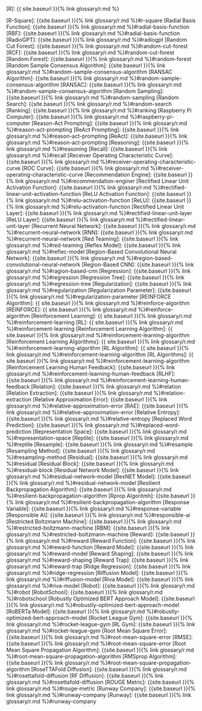 [R]: {{ site.baseurl }}{% link glossary/r.md %}

[R-Square]: {{site.baseurl }}{% link glossary/r.md %}#r-square
[Radial Basis Function]: {{site.baseurl }}{% link glossary/r.md %}#radial-basis-function
[RBF]: {{site.baseurl }}{% link glossary/r.md %}#radial-basis-function
[RadioGPT]: {{site.baseurl }}{% link glossary/r.md %}#radiogpt
[Random Cut Forest]: {{site.baseurl }}{% link glossary/r.md %}#random-cut-forest
[RCF]: {{site.baseurl }}{% link glossary/r.md %}#random-cut-forest
[Random Forest]: {{site.baseurl }}{% link glossary/r.md %}#random-forest
[Random Sample Consensus Algorithm]: {{site.baseurl }}{% link glossary/r.md %}#random-sample-consensus-algorithm
[RANSAC Algorithm]: {{site.baseurl }}{% link glossary/r.md %}#random-sample-consensus-algorithm
[RANSAC]: {{site.baseurl }}{% link glossary/r.md %}#random-sample-consensus-algorithm
[Random Sampling]: {{site.baseurl }}{% link glossary/r.md %}#random-sampling
[Random Search]: {{site.baseurl }}{% link glossary/r.md %}#random-search
[Ranking]: {{site.baseurl }}{% link glossary/r.md %}#ranking
[Raspberry Pi Computer]: {{site.baseurl }}{% link glossary/r.md %}#raspberry-pi-computer
[Reason-Act Prompting]: {{site.baseurl }}{% link glossary/r.md %}#reason-act-prompting
[ReAct Prompting]: {{site.baseurl }}{% link glossary/r.md %}#reason-act-prompting
[ReAct]: {{site.baseurl }}{% link glossary/r.md %}#reason-act-prompting
[Reasoning]: {{site.baseurl }}{% link glossary/r.md %}#reasoning
[Recall]: {{site.baseurl }}{% link glossary/r.md %}#recall
[Receiver Operating Characteristic Curve]: {{site.baseurl }}{% link glossary/r.md %}#receiver-operating-characteristic-curve
[ROC Curve]: {{site.baseurl }}{% link glossary/r.md %}#receiver-operating-characteristic-curve
[Recommendation Engine]: {{site.baseurl }}{% link glossary/r.md %}#recommendation-enginer
[Rectified Linear Unit Activation Function]: {{site.baseurl }}{% link glossary/r.md %}#rectified-linear-unit-activation-function
[ReLU Activation Function]: {{site.baseurl }}{% link glossary/r.md %}#relu-activation-function
[ReLU]: {{site.baseurl }}{% link glossary/r.md %}#relu-activation-function
[Rectified Linear Unit Layer]: {{site.baseurl }}{% link glossary/r.md %}#rectified-linear-unit-layer
[ReLU Layer]: {{site.baseurl }}{% link glossary/r.md %}#rectified-linear-unit-layer
[Recurrent Neural Network]: {{site.baseurl }}{% link glossary/r.md %}#recurrent-neural-network
[RNN]: {{site.baseurl }}{% link glossary/r.md %}#recurrent-neural-network
[Red Teaming]: {{site.baseurl }}{% link glossary/r.md %}#red-teaming
[Reflex Model]: {{site.baseurl }}{% link glossary/r.md %}#reflec-model
[Region-Based Convolutional Neural Network]: {{site.baseurl }}{% link glossary/r.md %}#region-based-convolutional-neural-network
[Region-Based CNN]: {{site.baseurl }}{% link glossary/r.md %}#ragion-based-cnn
[Regression]: {{site.baseurl }}{% link glossary/r.md %}#regression
[Regression Tree]: {{site.baseurl }}{% link glossary/r.md %}#regression-tree
[Regularization]: {{site.baseurl }}{% link glossary/r.md %}#regularization
[Regularization Parameter]: {{site.baseurl }}{% link glossary/r.md %}#regularization-parameter
[REINFORCE Algorithm]: {{ site.baseurl }}{% link glossary/r.md %}#reinforce-algorithm
[REINFORCE]: {{ site.baseurl }}{% link glossary/r.md %}#reinforce-algorithm
[Reinforcement Learning]: {{ site.baseurl }}{% link glossary/r.md %}#reinforcement-learning
[RL]: {{ site.baseurl }}{% link glossary/r.md %}#reinforcement-learning
[Reinforcement Learning Algorithm]: {{ site.baseurl }}{% link glossary/r.md %}#reinforcement-learning-algorithm
[Reinforcement Learning Algorithms]: {{ site.baseurl }}{% link glossary/r.md %}#reinforcement-learning-algorithm
[RL Algorithm]: {{ site.baseurl }}{% link glossary/r.md %}#reinforcement-learning-algorithm
[RL Algorithms]: {{ site.baseurl }}{% link glossary/r.md %}#reinforcement-learning-algorithm
[Reinforcement Learning Human Feedback]: {{site.baseurl }}{% link glossary/r.md %}#reinforcement-learning-human-feedback
[RLHF]: {{site.baseurl }}{% link glossary/r.md %}#reinforcement-learning-human-feedback
[Relation]: {{site.baseurl }}{% link glossary/r.md %}#relation
[Relation Extraction]: {{site.baseurl }}{% link glossary/r.md %}#relation-extraction
[Relative Approximation Error]: {{site.baseurl }}{% link glossary/r.md %}#relative-approximation-error
[RAE]: {{site.baseurl }}{% link glossary/r.md %}#relative-approximation-error
[Relative Entropy]: {{site.baseurl }}{% link glossary/r.md %}#relative-entropy
[Replaced Word Prediction]: {{site.baseurl }}{% link glossary/r.md %}#replaced-word-prediction
[Representation Space]: {{site.baseurl }}{% link glossary/r.md %}#representation-space
[Reptile]: {{site.baseurl }}{% link glossary/r.md %}#reptile
[Resample]: {{site.baseurl }}{% link glossary/r.md %}#resample
[Resampling Method]: {{site.baseurl }}{% link glossary/r.md %}#resampling-method
[Residual]: {{site.baseurl }}{% link glossary/r.md %}#residual
[Residual Block]: {{site.baseurl }}{% link glossary/r.md %}#residual-block
[Residual Network Model]: {{site.baseurl }}{% link glossary/r.md %}#residual-network-model
[ResNET Model]: {{site.baseurl }}{% link glossary/r.md %}#residual-network-model
[Resilient Backpropagation Algorithm]: {{site.baseurl }}{% link glossary/r.md %}#resilient-backpropagation-algorithm
[Rprop Algoritmh]: {{site.baseurl }}{% link glossary/r.md %}#resilient-backpropagation-algorithm
[Response Variable]: {{site.baseurl }}{% link glossary/r.md %}#response-variable
[Responsible AI]: {{site.baseurl }}{% link glossary/r.md %}#responsible-ai
[Restricted Boltzmann Machine]: {{site.baseurl }}{% link glossary/r.md %}#restricted-boltzmann-machine
[RBM]: {{site.baseurl }}{% link glossary/r.md %}#restricted-boltzmann-machine
[Reward]: {{site.baseurl }}{% link glossary/r.md %}#reward
[Reward Function]: {{site.baseurl }}{% link glossary/r.md %}#reward-function
[Reward Model]: {{site.baseurl }}{% link glossary/r.md %}#reward-model
[Reward Shaping]: {{site.baseurl }}{% link glossary/r.md %}#reward-shaping
[Reward Trap]: {{site.baseurl }}{% link glossary/r.md %}#reward-trap
[Ridge Regression]: {{site.baseurl }}{% link glossary/r.md %}#ridge-regression
[Riffusion Model]: {{site.baseurl }}{% link glossary/r.md %}#riffusion-model
[Riva Model]: {{site.baseurl }}{% link glossary/r.md %}#riva-model
[Robot]: {{site.baseurl }}{% link glossary/r.md %}#robot
[RobotSchool]: {{site.baseurl }}{% link glossary/r.md %}#robotschool
[Robustly Optimized BERT Approach Model]: {{site.baseurl }}{% link glossary/r.md %}#robustly-optimized-bert-approach-model
[RoBERTa Model]: {{site.baseurl }}{% link glossary/r.md %}#robustly-optimized-bert-approach-model
[Rocket League Gym]: {{site.baseurl }}{% link glossary/r.md %}#rocket-league-gym
[RL Gym]: {{site.baseurl }}{% link glossary/r.md %}#rocket-league-gym
[Root Mean Square Error]: {{site.baseurl }}{% link glossary/r.md %}#root-mean-square-error
[RMSE]: {{site.baseurl }}{% link glossary/r.md %}#root-mean-square-error
[Root Mean Square Propagation Algorithm]: {{site.baseurl }}{% link glossary/r.md %}#root-mean-square-propagation-algorithm
[RMSprop Algorithm]: {{site.baseurl }}{% link glossary/r.md %}#root-mean-square-propagation-algorithm
[RoseTTAFold Diffusion]: {{site.baseurl }}{% link glossary/r.md %}#rosettafold-diffusion
[RF Diffusion]: {{site.baseurl }}{% link glossary/r.md %}#rosettafold-diffusion
[ROUGE Metric]: {{site.baseurl }}{% link glossary/r.md %}#rouge-metric
[Runway Company]: {{site.baseurl }}{% link glossary/r.md %}#runway-company
[Runway]: {{site.baseurl }}{% link glossary/r.md %}#runway-company
